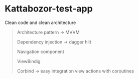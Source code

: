# Kattabozor-test-app

Clean code and clean architecture

> Architecture pattern -> MVVM
> 
> Dependency injection -> dagger hilt
> 
> Navigation component
> 
> ViewBindig
> 
> Corbind -> easy integration view actions with coroutines
